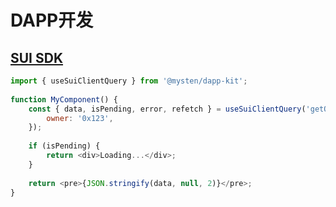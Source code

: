 # DAPP开发

## [SUI SDK](https://sdk.mystenlabs.com/dapp-kit?ref=blog.sui.io)

<DocsAD/>

```js
import { useSuiClientQuery } from '@mysten/dapp-kit';
 
function MyComponent() {
	const { data, isPending, error, refetch } = useSuiClientQuery('getOwnedObjects', {
		owner: '0x123',
	});
 
	if (isPending) {
		return <div>Loading...</div>;
	}
 
	return <pre>{JSON.stringify(data, null, 2)}</pre>;
}
```